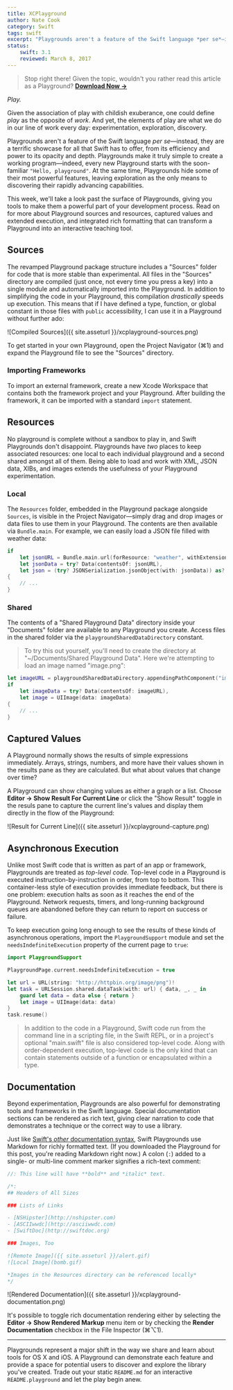 ```yaml
---
title: XCPlayground
author: Nate Cook
category: Swift
tags: swift
excerpt: "Playgrounds aren't a feature of the Swift language *per se*—instead, they are a terrific showcase for all that Swift has to offer, from its efficiency and power to its opacity and depth. Take a look past the surface of Playgrounds, at tools that make them a powerful part of the development process: sources and resources, captured values and extended execution, and integrated rich formatting that can transform a Playground into an interactive teaching tool."
status:
    swift: 3.1
    reviewed: March 8, 2017
---
```


> Stop right there! Given the topic, wouldn't you rather read this article as a Playground? **<a href="{{ site.asseturl }}/XCPlayground.playground.zip" onclick="ga('send', 'event', 'link', 'click', 'XCPlayground.playground');">Download Now &rarr;</a>**

*Play.*

Given the association of play with childish exuberance, one could define *play* as the opposite of *work*. And yet, the elements of play are what we do in our line of work every day: experimentation, exploration, discovery. 

Playgrounds aren't a feature of the Swift language *per se*—instead, they are a terrific showcase for all that Swift has to offer, from its efficiency and power to its opacity and depth. Playgrounds make it truly simple to create a working program—indeed, every new Playground starts with the soon-familiar `"Hello, playground"`. At the same time, Playgrounds hide some of their most powerful features, leaving exploration as the only means to discovering their rapidly advancing capabilities.

This week, we'll take a look past the surface of Playgrounds, giving you tools to make them a powerful part of your development process. Read on for more about Playground sources and resources, captured values and extended execution, and integrated rich formatting that can transform a Playground into an interactive teaching tool.



## Sources

The revamped Playground package structure includes a "Sources" folder for code that is more stable than experimental. All files in the "Sources" directory are compiled (just once, not every time you press a key) into a single module and automatically imported into the Playground. In addition to simplifying the code in your Playground, this compilation *drastically* speeds up execution. This means that if I have defined a type, function, or global constant in those files with `public` accessibility, I can use it in a Playground without further ado:

![Compiled Sources]({{ site.asseturl }}/xcplayground-sources.png)

To get started in your own Playground, open the Project Navigator (⌘1) and expand the Playground file to see the "Sources" directory.

### Importing Frameworks

To import an external framework, create a new Xcode Workspace that contains both the framework project and your Playground. After building the framework, it can be imported with a standard `import` statement.



## Resources

No playground is complete without a sandbox to play in, and Swift Playgrounds don't disappoint. Playgrounds have *two* places to keep associated resources: one local to each individual playground and a second shared amongst all of them. Being able to load and work with XML, JSON data, XIBs, and images extends the usefulness of your Playground experimentation.

### Local

The `Resources` folder, embedded in the Playground package alongside `Sources`, is visible in the Project Navigator—simply drag and drop images or data files to use them in your Playground. The contents are then available via `Bundle.main`. For example, we can easily load a JSON file filled with weather data:

```swift
if
    let jsonURL = Bundle.main.url(forResource: "weather", withExtension: "json"),
    let jsonData = try? Data(contentsOf: jsonURL),
    let json = (try? JSONSerialization.jsonObject(with: jsonData)) as? [String: AnyObject]
{
    // ...
}
```

### Shared

The contents of a "Shared Playground Data" directory inside your "Documents" folder are available to any Playground you create. Access files in the shared folder via the `playgroundSharedDataDirectory` constant.

> To try this out yourself, you'll need to create the directory at "~/Documents/Shared Playground Data". Here we're attempting to load an image named "image.png":

```swift
let imageURL = playgroundSharedDataDirectory.appendingPathComponent("image.png")
if
    let imageData = try? Data(contentsOf: imageURL),
    let image = UIImage(data: imageData) 
{
    // ...
}
```


## Captured Values

A Playground normally shows the results of simple expressions immediately. Arrays, strings, numbers, and more have their values shown in the results pane as they are calculated. But what about values that change over time?

A Playground can show changing values as either a graph or a list. Choose **Editor &rarr; Show Result For Current Line** or click the "Show Result" toggle in the resuls pane to capture the current line's values and display them directly in the flow of the Playground:

![Result for Current Line]({{ site.asseturl }}/xcplayground-capture.png)



## Asynchronous Execution

Unlike most Swift code that is written as part of an app or framework, Playgrounds are treated as *top-level code.* Top-level code in a Playground is executed instruction-by-instruction in order, from top to bottom. This container-less style of execution provides immediate feedback, but there is one problem: execution halts as soon as it reaches the end of the Playground. Network requests, timers, and long-running background queues are abandoned before they can return to report on success or failure.

To keep execution going long enough to see the results of these kinds of asynchronous operations, import the `PlaygroundSupport` module and set the `needsIndefiniteExecution` property of the current page to `true`:

```swift
import PlaygroundSupport

PlaygroundPage.current.needsIndefiniteExecution = true

let url = URL(string: "http://httpbin.org/image/png")!
let task = URLSession.shared.dataTask(with: url) { data, _, _ in
    guard let data = data else { return }
    let image = UIImage(data: data)
}
task.resume()
```

> In addition to the code in a Playground, Swift code run from the command line in a scripting file, in the Swift REPL, or in a project's optional "main.swift" file is also considered top-level code. Along with order-dependent execution, top-level code is the only kind that can contain statements outside of a function or encapsulated within a type.


## Documentation

Beyond experimentation, Playgrounds are also powerful for demonstrating tools and frameworks in the Swift language. Special documentation sections can be rendered as rich text, giving clear narration to code that demonstrates a technique or the correct way to use a library.

Just like [Swift's *other* documentation syntax](/swift-documentation/), Swift Playgrounds use Markdown for richly formatted text. (If you downloaded the Playground for this post, you're reading Markdown right now.) A colon (`:`) added to a single- or multi-line comment marker signifies a rich-text comment:

```swift
//: This line will have **bold** and *italic* text.

/*:
## Headers of All Sizes

### Lists of Links

- [NSHipster](http://nshipster.com)
- [ASCIIwwdc](http://asciiwwdc.com)
- [SwiftDoc](http://swiftdoc.org)

### Images, Too

![Remote Image]({{ site.asseturl }}/alert.gif)
![Local Image](bomb.gif) 

*Images in the Resources directory can be referenced locally*
*/
```

![Rendered Documentation]({{ site.asseturl }}/xcplayground-documentation.png)

It's possible to toggle rich documentation rendering either by selecting the **Editor &rarr; Show Rendered Markup** menu item or by checking the **Render Documentation** checkbox in the File Inspector (⌘⌥1).


---


Playgrounds represent a major shift in the way we share and learn about tools for OS X and iOS. A Playground can demonstrate each feature and provide a space for potential users to discover and explore the library you've created. Trade out your static `README.md` for an interactive `README.playground` and let the play begin anew.



